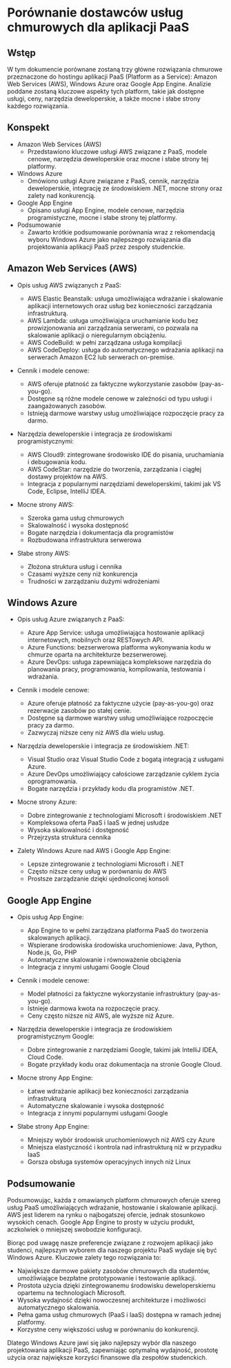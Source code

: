 # Porównanie dostawców usług chmurowych dla aplikacji PaaS

## Wstęp
W tym dokumencie porównane zostaną trzy główne rozwiązania chmurowe przeznaczone do hostingu aplikacji PaaS (Platform as a Service): Amazon Web Services (AWS), Windows Azure oraz Google App Engine. Analizie poddane zostaną kluczowe aspekty tych platform, takie jak dostępne usługi, ceny, narzędzia deweloperskie, a także mocne i słabe strony każdego rozwiązania.


## Konspekt
- Amazon Web Services (AWS)
    - Przedstawiono kluczowe usługi AWS związane z PaaS, modele cenowe, narzędzia deweloperskie oraz mocne i słabe strony tej platformy.
- Windows Azure
    - Omówiono usługi Azure związane z PaaS, cennik, narzędzia deweloperskie, integrację ze środowiskiem .NET, mocne strony oraz zalety nad konkurencją.
- Google App Engine
    - Opisano usługi App Engine, modele cenowe, narzędzia programistyczne, mocne i słabe strony tej platformy.
- Podsumowanie
    - Zawarto krótkie podsumowanie porównania wraz z rekomendacją wyboru Windows Azure jako najlepszego rozwiązania dla projektowania aplikacji PaaS przez zespoły studenckie.




## Amazon Web Services (AWS)
- Opis usług AWS związanych z PaaS:
    - AWS Elastic Beanstalk: usługa umożliwiająca wdrażanie i skalowanie aplikacji internetowych oraz usług bez konieczności zarządzania infrastrukturą.
    - AWS Lambda: usługa umożliwiająca uruchamianie kodu bez prowizjonowania ani zarządzania serwerami, co pozwala na skalowanie aplikacji o nieregularnym obciążeniu.
    - AWS CodeBuild: w pełni zarządzana usługa kompilacji
    - AWS CodeDeploy: usługa do automatycznego wdrażania aplikacji na serwerach Amazon EC2 lub serwerach on-premise.

- Cennik i modele cenowe:
    - AWS oferuje płatność za faktyczne wykorzystanie zasobów (pay-as-you-go).
    - Dostępne są różne modele cenowe w zależności od typu usługi i zaangażowanych zasobów.
    - Istnieją darmowe warstwy usług umożliwiające rozpoczęcie pracy za darmo.

- Narzędzia deweloperskie i integracja ze środowiskami programistycznymi:
    - AWS Cloud9: zintegrowane środowisko IDE do pisania, uruchamiania i debugowania kodu.
    - AWS CodeStar: narzędzie do tworzenia, zarządzania i ciągłej dostawy projektów na AWS.
    - Integracja z popularnymi narzędziami deweloperskimi, takimi jak VS Code, Eclipse, IntelliJ IDEA.

- Mocne strony AWS:
    - Szeroka gama usług chmurowych
    - Skalowalność i wysoka dostępność
    - Bogate narzędzia i dokumentacja dla programistów
    - Rozbudowana infrastruktura serwerowa

- Słabe strony AWS:
    - Złożona struktura usług i cennika
    - Czasami wyższe ceny niż konkurencja
    - Trudności w zarządzaniu dużymi wdrożeniami

## Windows Azure 
- Opis usług Azure związanych z PaaS:
    - Azure App Service: usługa umożliwiająca hostowanie aplikacji internetowych, mobilnych oraz RESTowych API.
    - Azure Functions: bezserwerowa platforma wykonywania kodu w chmurze oparta na architekturze bezserwerowej.
    - Azure DevOps: usługa zapewniająca kompleksowe narzędzia do planowania pracy, programowania, kompilowania, testowania i wdrażania.

- Cennik i modele cenowe:
    - Azure oferuje płatność za faktyczne użycie (pay-as-you-go) oraz rezerwacje zasobów po stałej cenie.  
    - Dostępne są darmowe warstwy usług umożliwiające rozpoczęcie pracy za darmo.
    - Zazwyczaj niższe ceny niż AWS dla wielu usług.

- Narzędzia deweloperskie i integracja ze środowiskiem .NET:
    - Visual Studio oraz Visual Studio Code z bogatą integracją z usługami Azure.
    - Azure DevOps umożliwiający całościowe zarządzanie cyklem życia oprogramowania.
    - Bogate narzędzia i przykłady kodu dla programistów .NET.

- Mocne strony Azure:
    - Dobre zintegrowanie z technologiami Microsoft i środowiskiem .NET
    - Kompleksowa oferta PaaS i IaaS w jednej usłudze 
    - Wysoka skalowalność i dostępność
    - Przejrzysta struktura cennika

- Zalety Windows Azure nad AWS i Google App Engine:
    - Lepsze zintegrowanie z technologiami Microsoft i .NET
    - Często niższe ceny usług w porównaniu do AWS
    - Prostsze zarządzanie dzięki ujednoliconej konsoli

## Google App Engine
- Opis usług App Engine:
    - App Engine to w pełni zarządzana platforma PaaS do tworzenia skalowanych aplikacji.
    - Wspierane środowiska środowiska uruchomieniowe: Java, Python, Node.js, Go, PHP
    - Automatyczne skalowanie i równoważenie obciążenia
    - Integracja z innymi usługami Google Cloud

- Cennik i modele cenowe:
    - Model płatności za faktyczne wykorzystanie infrastruktury (pay-as-you-go).
    - Istnieje darmowa kwota na rozpoczęcie pracy.
    - Ceny często niższe niż AWS, ale wyższe niż Azure.

- Narzędzia deweloperskie i integracja ze środowiskiem programistycznym Google:
    - Dobre zintegrowanie z narzędziami Google, takimi jak IntelliJ IDEA, Cloud Code.
    - Bogate przykłady kodu oraz dokumentacja na stronie Google Cloud.
 
- Mocne strony App Engine:
    - Łatwe wdrażanie aplikacji bez konieczności zarządzania infrastrukturą
    - Automatyczne skalowanie i wysoka dostępność
    - Integracja z innymi popularnymi usługami Google

- Słabe strony App Engine:
    - Mniejszy wybór środowisk uruchomieniowych niż AWS czy Azure
    - Mniejsza elastyczność i kontrola nad infrastrukturą niż w przypadku IaaS
    - Gorsza obsługa systemów operacyjnych innych niż Linux

## Podsumowanie
Podsumowując, każda z omawianych platform chmurowych oferuje szereg usług PaaS umożliwiających wdrażanie, hostowanie i skalowanie aplikacji. AWS jest liderem na rynku o najbogatszej ofercie, jednak stosunkowo wysokich cenach. Google App Engine to prosty w użyciu produkt, aczkolwiek o mniejszej swobodzie konfiguracji.  

Biorąc pod uwagę nasze preferencje związane z rozwojem aplikacji jako studenci, najlepszym wyborem dla naszego projektu PaaS wydaje się być Windows Azure. Kluczowe zalety tego rozwiązania to:

- Największe darmowe pakiety zasobów chmurowych dla studentów, umożliwiające bezpłatne prototypowanie i testowanie aplikacji.
- Prostota użycia dzięki zintegrowanemu środowisku deweloperskiemu opartemu na technologiach Microsoft.
- Wysoka wydajność dzięki nowoczesnej architekturze i możliwości automatycznego skalowania.
- Pełna gama usług chmurowych (PaaS i IaaS) dostępna w ramach jednej platformy.
- Korzystne ceny większości usług w porównaniu do konkurencji.

Dlatego Windows Azure jawi się jako najlepszy wybór dla naszego projektowania aplikacji PaaS, zapewniając optymalną wydajność, prostotę użycia oraz największe korzyści finansowe dla zespołów studenckich.
